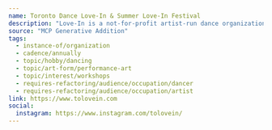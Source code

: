 ```yaml
---
name: Toronto Dance Love-In & Summer Love-In Festival
description: "Love-In is a not-for-profit artist-run dance organization based in Tkaronto. We host an array of programming including in-person and virtual workshops, performances, facilitated talks, collective practices, & our annual Summer Love-In Festival."
source: "MCP Generative Addition"
tags:
  - instance-of/organization
  - cadence/annually
  - topic/hobby/dancing
  - topic/art-form/performance-art
  - topic/interest/workshops
  - requires-refactoring/audience/occupation/dancer
  - requires-refactoring/audience/occupation/artist
link: https://www.tolovein.com
social:
  instagram: https://www.instagram.com/tolovein/
---
```

